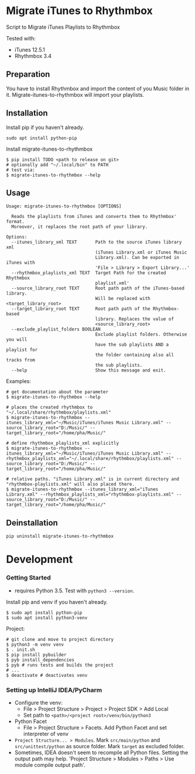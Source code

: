 # Migrate iTunes to Rhythmbox

Script to Migrate iTunes Playlists to Rhythmbox

Tested with:
- iTunes 12.5.1
- Rhythmbox 3.4

## Preparation
You have to install Rhythmbox and import the content of you Music folder in it. Migrate-itunes-to-rhythmbox will import your playlists.

## Installation
Install pip if you haven't already.
```
sudo apt install python-pip 
```
Install migrate-itunes-to-rhythmbox
```
$ pip install TODO <path to release on git> 
# optionally add "~/.local/bin" to PATH
# test via:
$ migrate-itunes-to-rhythmbox --help
```
## Usage
```
Usage: migrate-itunes-to-rhythmbox [OPTIONS]

  Reads the playlists from iTunes and converts them to Rhythmbox' format.
  Moreover, it replaces the root path of your library.

Options:
  --itunes_library_xml TEXT       Path to the source iTunes library xml
                                  (iTunes Library.xml or iTunes Music
                                  Library.xml). Can be exported in iTunes with
                                  'File > Library > Export Library...'
  --rhythmbox_playlists_xml TEXT  Target Path for the created Rhythmbox
                                  playlist.xml'
  --source_library_root TEXT      Root path path of the iTunes-based library.
                                  Will be replaced with <target_library_root>
  --target_library_root TEXT      Root path path of the Rhythmbox-based
                                  library. Replaces the value of
                                  <source_library_root>
  --exclude_playlist_folders BOOLEAN
                                  Exclude playlist folders. Otherwise you will
                                  have the sub playlists AND a playlist for
                                  the folder containing also all tracks from
                                  the sub playlists.
  --help                          Show this message and exit.
```

Examples:

```
# get documentation about the parameter
$ migrate-itunes-to-rhythmbox --help

# places the created rhythmbox to "~/.local/share/rhythmbox/playlists.xml"
$ migrate-itunes-to-rhythmbox --itunes_library_xml="~/Music/iTunes/iTunes Music Library.xml" --source_library_root="D:/Music/" --target_library_root="/home/pha/Music/"

# define rhythmbox_playlists_xml explicitly
$ migrate-itunes-to-rhythmbox --itunes_library_xml="~/Music/iTunes/iTunes Music Library.xml" --rhythmbox_playlists_xml="~/.local/share/rhythmbox/playlists.xml" --source_library_root="D:/Music/" --target_library_root="/home/pha/Music/"

# relative paths. "iTunes Library.xml" is in current directory and "rhythmbox-playlists.xml" will also placed there.
$ migrate-itunes-to-rhythmbox --itunes_library_xml="iTunes Library.xml" --rhythmbox_playlists_xml="rhythmbox-playlists.xml" --source_library_root="D:/Music/" --target_library_root="/home/pha/Music/"
```

## Deinstallation
```
pip uninstall migrate-itunes-to-rhythmbox
```

# Development

### Getting Started
- requires Python 3.5. Test with `python3 --version`.

Install pip and venv if you haven't already.
```
$ sudo apt install python-pip
$ sudo apt install python3-venv 
```

Project:
```
# git clone and move to project directory
$ python3 -m venv venv
$ . init.sh
$ pip install pybuilder
$ pyb install_dependencies
$ pyb # runs tests and builds the project
# ...
$ deactivate # deactivates venv
```

### Setting up IntelliJ IDEA/PyCharm
- Configure the venv:
  - File > Project Structure > Project > Project SDK > Add Local
  - Set path to `<path>/<project root>/venv/bin/python3`
- Python Facet
  - File > Project Structure > Facets. Add Python Facet and set interpreter of venv
- `Project Structure... > Modules`. Mark `src/main/python` and `src/unittest/python` as source folder. Mark `target` as excluded folder.
- Sometimes, IDEA doesn't seem to recompile all Python files. Setting the output path may help. 'Project Structure > Modules > Paths > Use module compile output path'.